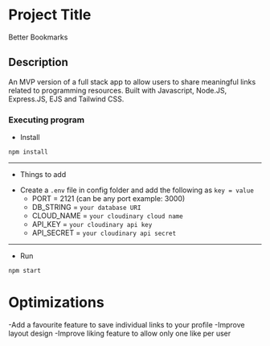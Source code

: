# Project Title

Better Bookmarks

## Description

An MVP version of a full stack app to allow users to share meaningful links related to programming resources. Built with Javascript, Node.JS, Express.JS, EJS and Tailwind CSS.

### Executing program

* Install

`npm install`

---

* Things to add

- Create a `.env` file in config folder and add the following as `key = value`
  - PORT = 2121 (can be any port example: 3000)
  - DB_STRING = `your database URI`
  - CLOUD_NAME = `your cloudinary cloud name`
  - API_KEY = `your cloudinary api key`
  - API_SECRET = `your cloudinary api secret`

---

* Run

`npm start`

# Optimizations

-Add a favourite feature to save individual links to your profile
-Improve layout design
-Improve liking feature to allow only one like per user
